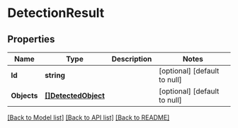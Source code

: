 # DetectionResult

## Properties
Name | Type | Description | Notes
------------ | ------------- | ------------- | -------------
**Id** | **string** |  | [optional] [default to null]
**Objects** | [**[]DetectedObject**](DetectedObject.md) |  | [optional] [default to null]

[[Back to Model list]](../README.md#documentation-for-models) [[Back to API list]](../README.md#documentation-for-api-endpoints) [[Back to README]](../README.md)


